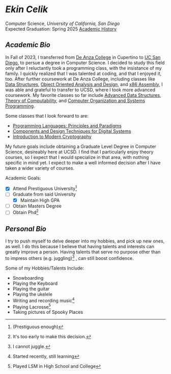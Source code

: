 # _Ekin Celik_
Computer Science, _University of California, San Diego_  
Expected Graduation: Spring 2025
[Academic History](/ENCacademicHistoru.pdf)

## _Academic Bio_
In Fall of 2023, I transferred from [De Anza College](https://www.deanza.edu/) in Cupertino to [UC San Diego](https://www.deanza.edu/), to persue a degree in Computer Science. I decided to study this field only after I reluctantly took a programming class, with the insistance of my family. I quickly realized that I was talented at coding, and that I enjoyed it, too. After further coursework at De Anza College, including classes like [Data Structures](https://www.deanza.edu/faculty/garbaceadelia/cis22c.html), [Object Oriented Analysis and Design](https://www.deanza.edu/schedule/class-details.html?crn=23076&y=2022&q=F), and [x86 Assembly](https://www.deanza.edu/faculty/nguyenclare/cis21ja.html), I was able and grateful to transfer to UCSD, where I took more advanced coursework. My favorite classes so far include [Advanced Data Structures](https://catalog.ucsd.edu/courses/CSE.html#cse100), [Theory of Computability](https://catalog.ucsd.edu/courses/CSE.html#cse105), and [Computer Organization and Systems Programming](https://catalog.ucsd.edu/courses/CSE.html#cse30).  

Some classes that I look forward to are:
-  [Programming Languages: Principles and Paradigms](https://catalog.ucsd.edu/courses/CSE.html#cse130)
-  [Components and Design Techniques for Digital Systems](https://catalog.ucsd.edu/courses/CSE.html#cse140)
-  [Introduction to Modern Cryptography](https://catalog.ucsd.edu/courses/CSE.html#cse107)

My future goals include obtaining a Graduate Level Degree in Computer Science, desireably here at UCSD. I find that I particularly enjoy theory courses, so I expect that I would specialize in that area, with nothing specific in mind yet. I expect to make a well informed decision after I have taken a wider variety of courses.

Academic Goals:
- [x] Attend Prestiguous University[^1]
- [ ] Graduate from said University
  - [x] Maintain High GPA
- [ ] Obtain Masters Degree
- [ ] Obtain Phd[^2]

## _Personal Bio_
I try to push myself to delve deeper into my hobbies, and pick up new ones, as well. I do this because I believe that having talents and interests can greatly improve a person. Having talents that serve no purpose other than to impress others (e.g. juggling)[^3] , can still boost confidence. 

Some of my Hobbies/Talents Include:
- Snowboarding
- Playing the Keyboard
- Playing the guitar
- Playing the ukelele
- Writing and recording music[^4]
- Playing Lacrosse[^5]
- Taking pictures of Spooky Places




[^1]: (Prestiguous enough)
[^2]: It's too early to make this decision.
[^3]: I cannot juggle.
[^4]: Started recently, still learning
[^5]: Played LSM in High School and College
